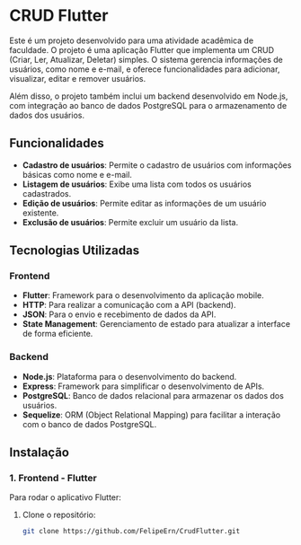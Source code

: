 # CRUD Flutter

Este é um projeto desenvolvido para uma atividade acadêmica de faculdade. O projeto é uma aplicação Flutter que implementa um CRUD (Criar, Ler, Atualizar, Deletar) simples. O sistema gerencia informações de usuários, como nome e e-mail, e oferece funcionalidades para adicionar, visualizar, editar e remover usuários.

Além disso, o projeto também inclui um backend desenvolvido em Node.js, com integração ao banco de dados PostgreSQL para o armazenamento de dados dos usuários.

## Funcionalidades

- **Cadastro de usuários**: Permite o cadastro de usuários com informações básicas como nome e e-mail.
- **Listagem de usuários**: Exibe uma lista com todos os usuários cadastrados.
- **Edição de usuários**: Permite editar as informações de um usuário existente.
- **Exclusão de usuários**: Permite excluir um usuário da lista.

## Tecnologias Utilizadas

### Frontend

- **Flutter**: Framework para o desenvolvimento da aplicação mobile.
- **HTTP**: Para realizar a comunicação com a API (backend).
- **JSON**: Para o envio e recebimento de dados da API.
- **State Management**: Gerenciamento de estado para atualizar a interface de forma eficiente.

### Backend

- **Node.js**: Plataforma para o desenvolvimento do backend.
- **Express**: Framework para simplificar o desenvolvimento de APIs.
- **PostgreSQL**: Banco de dados relacional para armazenar os dados dos usuários.
- **Sequelize**: ORM (Object Relational Mapping) para facilitar a interação com o banco de dados PostgreSQL.

## Instalação

### 1. Frontend - Flutter

Para rodar o aplicativo Flutter:

1. Clone o repositório:

   ```bash
   git clone https://github.com/FelipeErn/CrudFlutter.git

